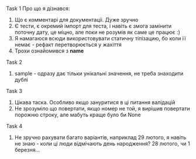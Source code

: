 Task 1
Про що я дізнався:
1. Що є комментарі для документаціі. Дуже зручно
2. Є тести, є окремий імпорт для теста, і навіть є змога замінити поточну дату, це міцно, але поки не розумів як саме це працює :)
3. Я намагаюся всюди використовувати статичну тіпізацию, бо коли її немає - рефакт перетворюється у жахіття
4. Трохи ознайомився з __name__

Task 2
1. sample - одразу дає тільки унікальні значення, не треба знаходити дублі

Task 3
1. Цікава таска. Особливо якщо зануритися в ці питання валідацій
2. Не зрозуміло що повертати, якщо номер не той, я вирішив повертати порожню строку, але мабуть краще було би None

Task 4
1. Не зручно рахувати багато варіантів, наприклад 29 лютого, я навіть не знаю - коли ці люди відмічають день народження? 28 лютого, чи 1 березня...
